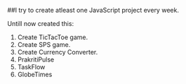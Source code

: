 ##I try to create atleast one JavaScript project every week.

Untill now created this:

1. Create TicTacToe game.
2. Create SPS game.
3. Create Currency Converter.
4. PrakritiPulse
5. TaskFlow
6. GlobeTimes
